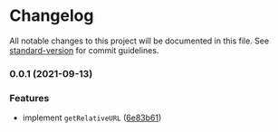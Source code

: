 # Changelog

All notable changes to this project will be documented in this file. See [standard-version](https://github.com/conventional-changelog/standard-version) for commit guidelines.

### 0.0.1 (2021-09-13)


### Features

* implement `getRelativeURL` ([6e83b61](https://github.com/PDMLab/get-relative-whatwg-url/commit/6e83b616298d6831722bff5656b56bf71e0cf6f2))
